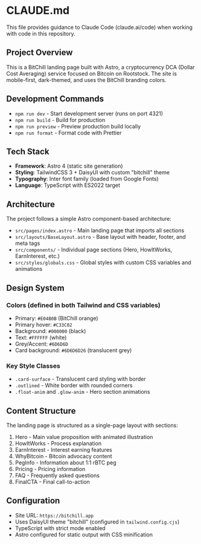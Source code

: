 # CLAUDE.md

This file provides guidance to Claude Code (claude.ai/code) when working with code in this repository.

## Project Overview

This is a BitChill landing page built with Astro, a cryptocurrency DCA (Dollar Cost Averaging) service focused on Bitcoin on Rootstock. The site is mobile-first, dark-themed, and uses the BitChill branding colors.

## Development Commands

- `npm run dev` - Start development server (runs on port 4321)
- `npm run build` - Build for production
- `npm run preview` - Preview production build locally
- `npm run format` - Format code with Prettier

## Tech Stack

- **Framework**: Astro 4 (static site generation)
- **Styling**: TailwindCSS 3 + DaisyUI with custom "bitchill" theme
- **Typography**: Inter font family (loaded from Google Fonts)
- **Language**: TypeScript with ES2022 target

## Architecture

The project follows a simple Astro component-based architecture:

- `src/pages/index.astro` - Main landing page that imports all sections
- `src/layouts/BaseLayout.astro` - Base layout with header, footer, and meta tags
- `src/components/` - Individual page sections (Hero, HowItWorks, EarnInterest, etc.)
- `src/styles/globals.css` - Global styles with custom CSS variables and animations

## Design System

### Colors (defined in both Tailwind and CSS variables)
- Primary: `#E04B0B` (BitChill orange)
- Primary hover: `#C33C02`
- Background: `#000000` (black)
- Text: `#FFFFFF` (white)
- Grey/Accent: `#6D6D6D`
- Card background: `#6D6D6D26` (translucent grey)

### Key Style Classes
- `.card-surface` - Translucent card styling with border
- `.outlined` - White border with rounded corners
- `.float-anim` and `.glow-anim` - Hero section animations

## Content Structure

The landing page is structured as a single-page layout with sections:
1. Hero - Main value proposition with animated illustration
2. HowItWorks - Process explanation
3. EarnInterest - Interest earning features
4. WhyBitcoin - Bitcoin advocacy content
5. PegInfo - Information about 1:1 rBTC peg
6. Pricing - Pricing information
7. FAQ - Frequently asked questions
8. FinalCTA - Final call-to-action

## Configuration

- Site URL: `https://bitchill.app`
- Uses DaisyUI theme "bitchill" (configured in `tailwind.config.cjs`)
- TypeScript with strict mode enabled
- Astro configured for static output with CSS minification